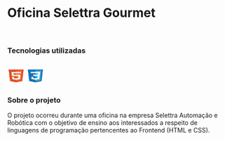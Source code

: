 # Oficina Selettra Gourmet
 
<div align="center">
  <a style="text-decoration:none;" href="https://gportol-1.github.io/1%20-%20GourmetSelettra/IndexHome.html">
     <img heigt="190em" scr="https://discord.com/channels/735961715262488639/1013794311621574706/1036741532331544717"/>
  </a>
  <!--<a href="https://github.com/GabrielP0rt0">
  <img height="180em" src="https://github-readme-stats.vercel.app/api?username=GabrielP0rt0&show_icons=true&theme=dark&include_all_commits=true&count_private=true"/>-->
</div>

  ### Tecnologias utilizadas
<div style="display: inline_block"><br>
  <img align="center" alt="Porto-HTML" height="30" width="40" src="https://raw.githubusercontent.com/devicons/devicon/master/icons/html5/html5-original.svg">
  <img align="center" alt="Porto-CSS" height="30" width="40" src="https://raw.githubusercontent.com/devicons/devicon/master/icons/css3/css3-original.svg">
  
</div>
  
  ##
 
  
  ### Sobre o projeto

<div> 
  O projeto ocorreu durante uma oficina na empresa Selettra Automação e Robótica com o objetivo de ensino aos interessados a respeito de linguagens de programação pertencentes ao Frontend (HTML e CSS).
 
</div>  
